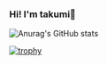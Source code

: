 ###  Hi! I'm takumi👋
![Anurag's GitHub stats](https://github-readme-stats.vercel.app/api?username=takumi0703&show_icons=true&theme=radical)


[![trophy](https://github-profile-trophy.vercel.app/?username=takumi0703&theme=onedark&column=7
)](https://github.com/ryo-ma/github-profile-trophy)
<!--
**takumi0703/takumi0703** is a ✨ _special_ ✨ repository because its `README.md` (this file) appears on your GitHub profile.

Here are some ideas to get you started:

- 🔭 I’m currently working on ...
- 🌱 I’m currently learning ...
- 👯 I’m looking to collaborate on ...
- 🤔 I’m looking for help with ...
- 💬 Ask me about ...
- 📫 How to reach me: ...
- 😄 Pronouns: ...
- ⚡ Fun fact: ...
-->
